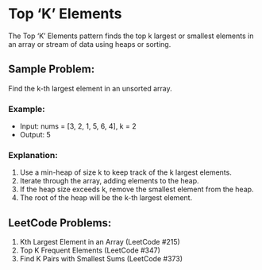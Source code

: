 # Top ‘K’ Elements

The Top ‘K’ Elements pattern finds the top k largest or smallest elements in an array or stream of data using heaps or sorting.

## Sample Problem:
Find the k-th largest element in an unsorted array.

### Example:

- Input: nums = [3, 2, 1, 5, 6, 4], k = 2
- Output: 5

### Explanation:
1. Use a min-heap of size k to keep track of the k largest elements.
2. Iterate through the array, adding elements to the heap.
3. If the heap size exceeds k, remove the smallest element from the heap.
4. The root of the heap will be the k-th largest element.

## LeetCode Problems:
1. Kth Largest Element in an Array (LeetCode #215)
2. Top K Frequent Elements (LeetCode #347)
3. Find K Pairs with Smallest Sums (LeetCode #373)

